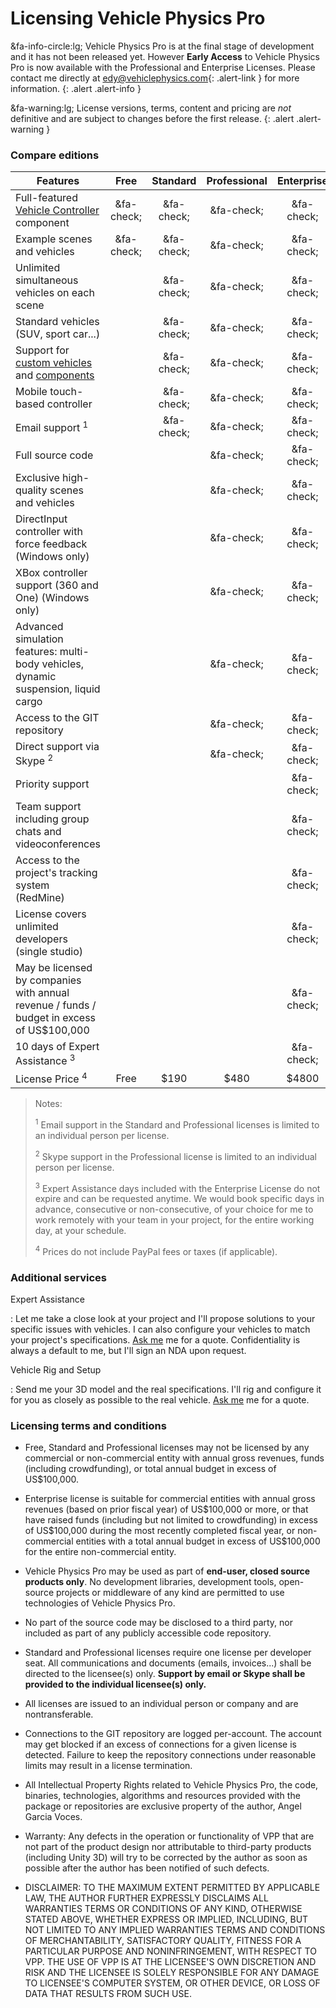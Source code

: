# Licensing Vehicle Physics Pro

&fa-info-circle:lg; Vehicle Physics Pro is at the final stage of development and it has not been released yet.
However **Early Access** to Vehicle Physics Pro is now available with the Professional
and Enterprise Licenses. Please contact me directly at [edy@vehiclephysics.com](mailto:edy@vehiclephysics.com){: .alert-link }
for more information.
{: .alert .alert-info }

&fa-warning:lg; License versions, terms, content and pricing are _not_ definitive and are subject
to changes before the first release.
{: .alert .alert-warning }

### Compare editions

| Features | <center>Free</center> | <center>Standard</center> | <center>Professional</center> | <center>Enterprise</center> |
|----------|:----:|:--------:|:------------:|:----:|
Full-featured [Vehicle Controller](/components/vehicle-controller) component	| &fa-check;	| &fa-check;	| &fa-check; | &fa-check;	|
Example scenes and vehicles		 						| &fa-check; | &fa-check; | &fa-check; | &fa-check; |
Unlimited simultaneous vehicles on each scene			|	| &fa-check; | &fa-check; | &fa-check;	|
Standard vehicles (SUV, sport car...)					|	| &fa-check; | &fa-check; | &fa-check;	|
Support for [custom vehicles](/advanced/custom-vehicles/) and [components](/advanced/custom-blocks/) 				|	| &fa-check; | &fa-check; | &fa-check;	|
Mobile touch-based controller							|	| &fa-check; | &fa-check; | &fa-check;	|
Email support <sup>1</sup>								|	| &fa-check;	| &fa-check;	| &fa-check;	|
Full source code										|	|	| &fa-check; | &fa-check;	|
Exclusive high-quality scenes and vehicles				|	|	| &fa-check; | &fa-check;	|
DirectInput controller with force feedback (Windows only)|	|	| &fa-check; | &fa-check;	|
XBox controller support (360 and One) (Windows only)	|	|	| &fa-check; | &fa-check;	|
Advanced simulation features: multi-body vehicles, dynamic suspension, liquid cargo	|	|	| &fa-check; | &fa-check;	|
Access to the GIT repository							|	|	| &fa-check;	| &fa-check;	|
Direct support via Skype <sup>2<sup>					|	| 	| &fa-check;	| &fa-check;	|
Priority support										|	| 	| 	| &fa-check;	|
Team support including group chats and videoconferences	|	| 	| 	| &fa-check;	|
Access to the project's tracking system (RedMine)		|	| 	| 	| &fa-check;	|
License covers unlimited developers (single studio)		|	| 	|	| &fa-check;	|
May be licensed by companies with annual revenue / funds / budget in excess of US\$100,000	|	| 	|	| &fa-check;	|
10 days of Expert Assistance <sup>3</sup>				|	|	|	| &fa-check;	|
License Price <sup>4</sup>								| Free | $190 | $480 | $4800 |

> Notes:
>
> <sup>1</sup> Email support in the Standard and Professional licenses is limited to an individual
>	person per license.
>
> <sup>2</sup> Skype support in the Professional license is limited to an individual person per
>	license.
>
> <sup>3</sup> Expert Assistance days included with the Enterprise License do not expire and can be
>	requested anytime. We would book specific days in advance, consecutive or non-consecutive, of
>	your choice for me to work remotely with your team in your project, for the entire working day,
>	at your schedule.
>
> <sup>4</sup> Prices do not include PayPal fees or taxes (if applicable).

### Additional services

Expert Assistance

:	Let me take a close look at your project and I'll propose solutions to your specific issues
	with vehicles. I can also configure your vehicles to match your project's specifications.
	[Ask me](mailto:edy@vehiclephysics.com) me for a quote. Confidentiality is always a default
	to me, but I'll sign an NDA upon request.

Vehicle Rig and Setup

:	Send me your 3D model and the real specifications. I'll rig and configure it for you as closely
	as possible to the real vehicle. [Ask me](mailto:edy@vehiclephysics.com) me for a quote.

### Licensing terms and conditions

- Free, Standard and Professional licenses may not be licensed by any commercial or non-commercial
	entity with annual gross revenues, funds (including crowdfunding), or total annual budget in
	excess of US\$100,000.

- Enterprise license is suitable for commercial entities with annual gross revenues (based on prior
	fiscal year) of US\$100,000 or more, or that have raised funds (including but not limited to
	crowdfunding) in excess of US\$100,000 during the most recently completed fiscal year, or
	non-commercial entities with a total annual budget in excess of US\$100,000 for the entire
	non-commercial entity.

- Vehicle Physics Pro may be used as part of **end-user, closed source products only**. No
	development libraries, development tools, open-source projects or middleware of any kind are
	permitted to use technologies of Vehicle Physics Pro.

- No part of the source code may be disclosed to a third party, nor included as part of any
	publicly accessible code repository.

- Standard and Professional licenses require one license per developer seat. All communications and
	documents (emails, invoices...) shall be directed to the licensee(s) only. **Support by email or
	Skype shall be provided to the individual licensee(s) only.**

- All licenses are issued to an individual person or company and are nontransferable.

- Connections to the GIT repository are logged per-account. The account may get blocked if an
	excess of connections for a given license is detected. Failure to keep the repository
	connections under reasonable limits may result in a license termination.

- All Intellectual Property Rights related to Vehicle Physics Pro, the code, binaries, technologies,
	algorithms and resources provided with the package or repositories are exclusive property of the
	author, Angel Garcia Voces.

- Warranty: Any defects in the operation or functionality of VPP that are not part of the product
	design nor attributable to third-party products (including Unity 3D) will try to be corrected by
	the author as soon as possible after the author has been notified of such defects.

- DISCLAIMER: TO THE MAXIMUM EXTENT PERMITTED BY APPLICABLE LAW, THE AUTHOR FURTHER EXPRESSLY
	DISCLAIMS ALL WARRANTIES TERMS OR CONDITIONS OF ANY KIND, OTHERWISE STATED ABOVE, WHETHER
	EXPRESS OR IMPLIED, INCLUDING, BUT NOT LIMITED TO ANY IMPLIED WARRANTIES TERMS AND CONDITIONS
	OF MERCHANTABILITY, SATISFACTORY QUALITY, FITNESS FOR A PARTICULAR PURPOSE AND NONINFRINGEMENT,
	WITH RESPECT TO VPP. THE USE OF VPP IS AT THE LICENSEE'S OWN DISCRETION AND RISK AND THE
	LICENSEE IS SOLELY RESPONSIBLE FOR ANY DAMAGE TO LICENSEE'S COMPUTER SYSTEM, OR OTHER DEVICE,
	OR LOSS OF DATA THAT RESULTS FROM SUCH USE.